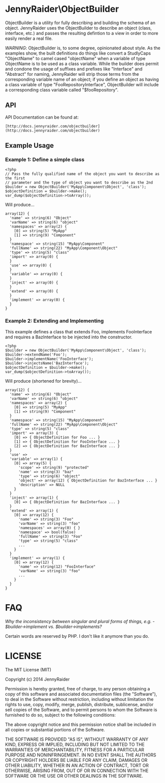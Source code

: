 # JennyRaider\ObjectBuilder

ObjectBuilder is a utility for fully describing and building the schema of an object. JennyRaider uses the ObjectBuilder to describe an object (class, interface, etc.) and passes the resulting defintion to a view in order to more easily render a real file.

*WARNING*: ObjectBuilder is, to some degree, opinionated about style. As the examples show, the built definitions do things like convert a StudlyCaps "ObjectName" to camel cased "objectName" when a variable of type ObjectName is to be used as a class variable. While the builder does permit and condone the usage of suffixes and prefixes like "Interface" and "Abstract" for naming, JennyRaider will strip those terms from the corresponding variable name of an object; if you define an object as having a class variable of type "FooRepositoryInterface", ObjectBuilder will include a corresponding class variable called "$fooRepository".

## API

API Documentation can be found at:

    [http://docs.jennyraider.com/objectbuilder](http://docs.jennyraider.com/objectbuilder)

## Example Usage

### Example 1: Define a simple class

    <?php
    // Pass the fully qualified name of the object you want to describe as the first
    // parameter and the type of object you want to describe as the 2nd
    $builder = new ObjectBuilder('MyApp\Component\Object', 'class');
    $objectDefinition = $builder->make();
    var_dump($objectDefinition->toArray());

Will produce...  

    array(12) {
      'name' => string(6) "Object"
      'varName' => string(6) "object"
      'namespaces' => array(2) {
        [0] => string(5) "MyApp"
        [1] => string(9) "Component"
      }
      'namespace' => string(15) "MyApp\Component"
      'fullName' => string(22) "MyApp\Component\Object"
      'type' => string(5) "class"
      'import' => array(0) {
      }
      'use' => array(0) {
      }
      'variable' => array(0) {
      }
      'inject' => array(0) {
      }
      'extend' => array(0) {
      }
      'implement' => array(0) {
      }
    }

### Example 2: Extending and Implementing

This example defines a class that extends Foo, implements FooInterface and requires a BazInterface to be injected into the constructor.

    <?php
    $builder = new ObjectBuilder('MyApp\Component\Object', 'class');
    $builder->extendName('Foo');
    $builder->implementName('FooInterface');
    $builder->injectsName('BazInterface');
    $objectDefinition = $builder->make();
    var_dump($objectDefinition->toArray());


Will produce (shortened for brevity)...

    array(12) {
      'name' => string(6) "Object"
      'varName' => string(6) "object"
      'namespaces' => array(2) {
        [0] => string(5) "MyApp"
        [1] => string(9) "Component"
      }
      'namespace' => string(15) "MyApp\Component"
      'fullName' => string(22) "MyApp\Component\Object"
      'type' => string(5) "class"
      'import' => array(3) {
        [0] => { ObjectDefinition for Foo ... }
        [1] => { ObjectDefinition for FooInterface ... }
        [2] => { ObjectDefinition for BazInterface ... }
      }
      'use' =>
      'variable' => array(1) {
        [0] => array(5) {
          'scope' => string(9) "protected"
          'name' => string(3) "baz"
          'type' => string(6) "object"
          'object' => array(12) { ObjectDefinition for BazInterface ... }
          'description' => NULL
        }
      }
      'inject' => array(1) {
        [0] => { ObjectDefinition for BazInterface ... }
      }
      'extend' => array(1) {
        [0] => array(12) {
          'name' => string(3) "Foo"
          'varName' => string(3) "foo"
          'namespaces' => array(0) { }
          'namespace' => bool(false)
          'fullName' => string(3) "Foo"
          'type' => string(5) "class"
          ...
        }
      }
      'implement' => array(1) {
        [0] => array(12) {
          'name' => string(12) "FooInterface"
          'varName' => string(3) "foo"
          ...
        }
      }
    }

# FAQ

*Why the inconsistency between singular and plural forms of things, e.g. - $builder->implement vs. $builder->implements?*

Certain words are reserved by PHP. I don't like it anymore than you do.

# LICENSE

The MIT License (MIT)

Copyright (c) 2014 JennyRaider

Permission is hereby granted, free of charge, to any person obtaining a copy
of this software and associated documentation files (the "Software"), to deal
in the Software without restriction, including without limitation the rights
to use, copy, modify, merge, publish, distribute, sublicense, and/or sell
copies of the Software, and to permit persons to whom the Software is
furnished to do so, subject to the following conditions:

The above copyright notice and this permission notice shall be included in
all copies or substantial portions of the Software.

THE SOFTWARE IS PROVIDED "AS IS", WITHOUT WARRANTY OF ANY KIND, EXPRESS OR
IMPLIED, INCLUDING BUT NOT LIMITED TO THE WARRANTIES OF MERCHANTABILITY,
FITNESS FOR A PARTICULAR PURPOSE AND NONINFRINGEMENT. IN NO EVENT SHALL THE
AUTHORS OR COPYRIGHT HOLDERS BE LIABLE FOR ANY CLAIM, DAMAGES OR OTHER
LIABILITY, WHETHER IN AN ACTION OF CONTRACT, TORT OR OTHERWISE, ARISING FROM,
OUT OF OR IN CONNECTION WITH THE SOFTWARE OR THE USE OR OTHER DEALINGS IN
THE SOFTWARE.